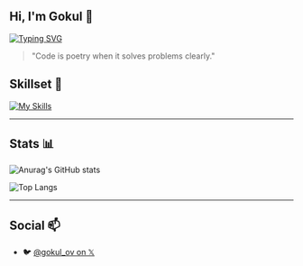 ## Hi, I'm Gokul 👋

[![Typing SVG](https://readme-typing-svg.demolab.com?font=Fira+Code&size=22&duration=2000&pause=1000&color=7CF71A&center=true&width=435&lines=%24+Creative+Technologist;%24+Automating+the+boring+stuff)](https://git.io/typing-svg)

> "Code is poetry when it solves problems clearly."

## Skillset 🚀

[![My Skills](https://skillicons.dev/icons?i=python,bash,linux,nodejs,git,react,go,js,html)](https://skillicons.dev)

---
## Stats 📊

![Anurag's GitHub stats](https://github-readme-stats.vercel.app/api?username=gokul810&show_icons=true&theme=merko)

![Top Langs](https://github-readme-stats.vercel.app/api/top-langs/?username=gokul810&layout=compact)

---
## Social 📫
- 🐦 [@gokul_ov on 𝕏](https://twitter.com/gokul_ov)
